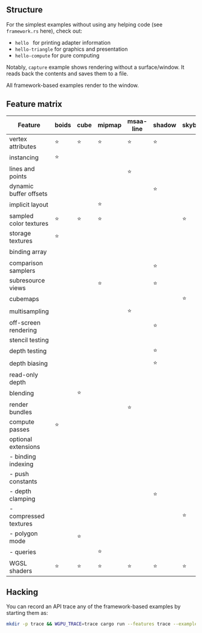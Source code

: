## Structure

For the simplest examples without using any helping code (see `framework.rs` here), check out:
  - `hello ` for printing adapter information
  - `hello-triangle` for graphics and presentation
  - `hello-compute` for pure computing

Notably, `capture` example shows rendering without a surface/window. It reads back the contents and saves them to a file.

All framework-based examples render to the window.

## Feature matrix
| Feature                | boids  | cube   | mipmap | msaa-line | shadow | skybox | texture-arrays | water  |
| ---------------------- | ------ | ------ | ------ | --------- | ------ | ------ | -------------- | ------ |
| vertex attributes      | :star: | :star: | :star: | :star:    | :star: |        | :star:         | :star: |
| instancing             | :star: |        |        |           |        |        |                |        |
| lines and points       |        |        |        | :star:    |        |        |                |        |
| dynamic buffer offsets |        |        |        |           | :star: |        |                |        |
| implicit layout        |        |        | :star: |           |        |        |                |        |
| sampled color textures | :star: | :star: | :star: |           |        | :star: | :star:         | :star: |
| storage textures       | :star: |        |        |           |        |        |                |        |
| binding array          |        |        |        |           |        |        | :star:         |        |
| comparison samplers    |        |        |        |           | :star: |        |                |        |
| subresource views      |        |        | :star: |           | :star: |        |                |        |
| cubemaps               |        |        |        |           |        | :star: |                |        |
| multisampling          |        |        |        | :star:    |        |        |                |        |
| off-screen rendering   |        |        |        |           | :star: |        |                | :star: |
| stencil testing        |        |        |        |           |        |        |                |        |
| depth testing          |        |        |        |           | :star: |        |                | :star: |
| depth biasing          |        |        |        |           | :star: |        |                |        |
| read-only depth        |        |        |        |           |        |        |                | :star: |
| blending               |        | :star: |        |           |        |        |                | :star: |
| render bundles         |        |        |        | :star:    |        |        |                | :star: |
| compute passes         | :star: |        |        |           |        |        |                |        |
| optional extensions    |        |        |        |           |        |        | :star:         |        |
| - binding indexing     |        |        |        |           |        |        | :star:         |        |
| - push constants       |        |        |        |           |        |        | :star:         |        |
| - depth clamping       |        |        |        |           | :star: |        |                |        |
| - compressed textures  |        |        |        |           |        | :star: |                |        |
| - polygon mode         |        | :star: |        |           |        |        |                |        |
| - queries              |        |        | :star: |           |        |        |                |        |
| WGSL shaders           | :star: | :star: | :star: | :star:    | :star: | :star: |                |        |

## Hacking

You can record an API trace any of the framework-based examples by starting them as:
```sh
mkdir -p trace && WGPU_TRACE=trace cargo run --features trace --example <example-name>
```
